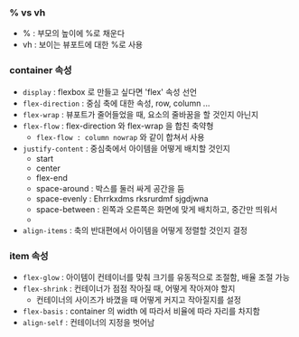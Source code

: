 ### % vs vh

- % : 부모의 높이에 %로 채운다
- vh : 보이는 뷰포트에 대한 %로 사용

### container 속성

- `display` : flexbox 로 만들고 싶다면 'flex' 속성 선언
- `flex-direction` : 중심 축에 대한 속성, row, column ...
- `flex-wrap` : 뷰포트가 줄어들었을 때, 요소의 줄바꿈을 할 것인지 아닌지
- `flex-flow` : flex-direction 와 flex-wrap 을 합친 축약형
  - `flex-flow : column nowrap` 와 같이 합쳐서 사용
- `justify-content` : 중심축에서 아이템을 어떻게 배치할 것인지
  - start
  - center
  - flex-end
  - space-around : 박스를 둘러 싸게 공간을 둠
  - space-evenly : Ehrrkxdms rksrurdmf sjgdjwna
  - space-between : 왼쪽과 오른쪽은 화면에 맞게 배치하고, 중간만 띄워서
  -
- `align-items` : 축의 반대편에서 아이템을 어떻게 정렬할 것인지 결정

### item 속성

- `flex-glow` : 아이템이 컨테이너를 맞춰 크기를 유동적으로 조절함, 배율 조절 가능
- `flex-shrink` : 컨테이너가 점점 작아질 때, 어떻게 작아져야 할지
  - 컨테이너의 사이즈가 바꼈을 때 어떻게 커지고 작아질지를 설정
- `flex-basis` : container 의 width 에 따라서 비율에 따라 자리를 차지함
- `align-self` : 컨테이너의 지정을 벗어남
